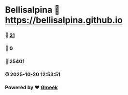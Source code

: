 # Bellisalpina :link: https://bellisalpina.github.io 
### :page_facing_up: [21](https://bellisalpina.github.io/tag.html) 
### :speech_balloon: 0 
### :hibiscus: 25401 
### :alarm_clock: 2025-10-20 12:53:51 
### Powered by :heart: [Gmeek](https://github.com/Meekdai/Gmeek)
